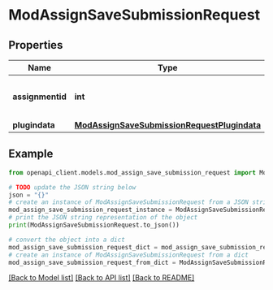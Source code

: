 # ModAssignSaveSubmissionRequest


## Properties

Name | Type | Description | Notes
------------ | ------------- | ------------- | -------------
**assignmentid** | **int** | The assignment id to operate on | 
**plugindata** | [**ModAssignSaveSubmissionRequestPlugindata**](ModAssignSaveSubmissionRequestPlugindata.md) |  | 

## Example

```python
from openapi_client.models.mod_assign_save_submission_request import ModAssignSaveSubmissionRequest

# TODO update the JSON string below
json = "{}"
# create an instance of ModAssignSaveSubmissionRequest from a JSON string
mod_assign_save_submission_request_instance = ModAssignSaveSubmissionRequest.from_json(json)
# print the JSON string representation of the object
print(ModAssignSaveSubmissionRequest.to_json())

# convert the object into a dict
mod_assign_save_submission_request_dict = mod_assign_save_submission_request_instance.to_dict()
# create an instance of ModAssignSaveSubmissionRequest from a dict
mod_assign_save_submission_request_from_dict = ModAssignSaveSubmissionRequest.from_dict(mod_assign_save_submission_request_dict)
```
[[Back to Model list]](../README.md#documentation-for-models) [[Back to API list]](../README.md#documentation-for-api-endpoints) [[Back to README]](../README.md)


